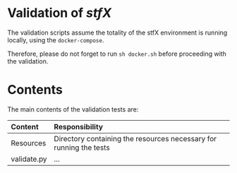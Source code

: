 # Validation of _stfX_

The validation scripts assume the totality of the stfX environment is running locally, using the `docker-compose`.

Therefore, please do not forget to run `sh docker.sh` before proceeding with the validation.

# Contents

The main contents of the validation tests are: 

| Content | Responsibility |
|:-|:-|
| Resources | Directory containing the resources necessary for running the tests | 
| validate.py | ... |